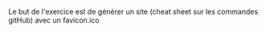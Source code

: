 Le but de l'exercice est de générer un site (cheat sheet sur les commandes gitHub) avec un favicon.ico
